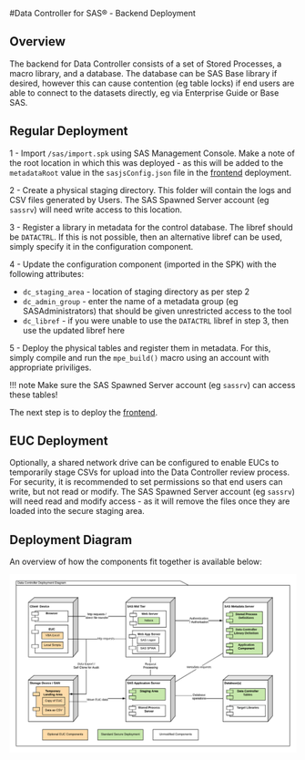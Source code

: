 #Data Controller for SAS® - Backend Deployment

## Overview
The backend for Data Controller consists of a set of Stored Processes, a macro library, and a database.  The database can be SAS Base library if desired, however this can cause contention (eg table locks) if end users are able to connect to the datasets directly, eg via Enterprise Guide or Base SAS.

## Regular Deployment

1 - Import `/sas/import.spk` using SAS Management Console.  Make a note of the root location in which this was deployed - as this will be added to the `metadataRoot` value in the `sasjsConfig.json` file in the [frontend](dci-frontend.md#details) deployment.

2 - Create a physical staging directory.  This folder will contain the logs and CSV files generated by Users.  The SAS Spawned Server account (eg `sassrv`) will need write access to this location.

3 - Register a library in metadata for the control database.  The libref should be `DATACTRL`.  If this is not possible, then an alternative libref can be used, simply specify it in the configuration component.

4 - Update the configuration component (imported in the SPK) with the following attributes:

* `dc_staging_area` - location of staging directory as per step 2
* `dc_admin_group` - enter the name of a metadata group (eg SASAdministrators) that should be given unrestricted access to the tool
* `dc_libref` - if you were unable to use the `DATACTRL` libref in step 3, then use the updated libref here

5 - Deploy the physical tables and register them in metadata.  For this, simply compile and run the `mpe_build()` macro using an  account with appropriate priviliges.

!!! note
    Make sure the SAS Spawned Server account (eg `sassrv`) can access these tables!


The next step is to deploy the [frontend](dci-frontend.md).

## EUC Deployment

Optionally, a shared network drive can be configured to enable EUCs to temporarily stage CSVs for upload into the Data Controller review process.
For security, it is recommended to set permissions so that end users can write, but not read or modify.  The SAS Spawned Server account (eg `sassrv`) will need read and modify access - as it will remove the files once they are loaded into the secure staging area.

## Deployment Diagram

An overview of how the components fit together is available below:

![deploymentdiagram](img/dci_deploymentdiagram.png)
